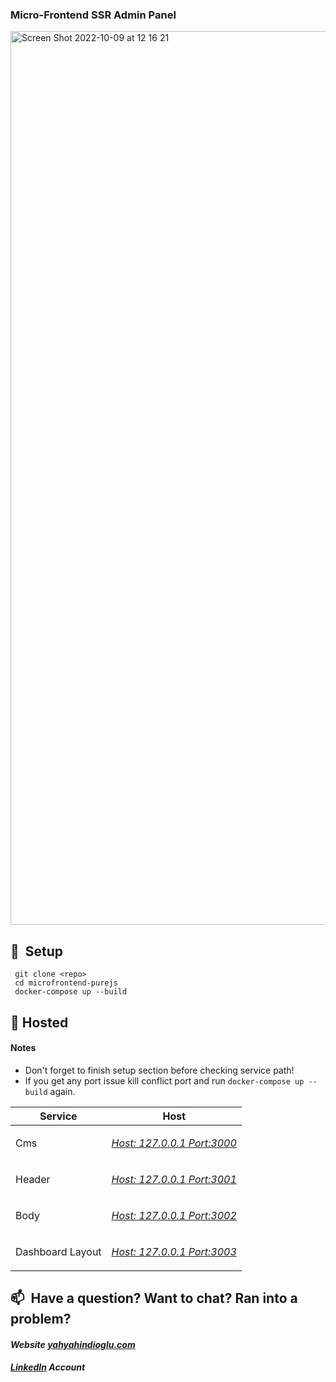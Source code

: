 ### Micro-Frontend SSR Admin Panel

<img width="1430" alt="Screen Shot 2022-10-09 at 12 16 21" src="https://user-images.githubusercontent.com/46659611/194749389-af404d82-5935-4932-b5fe-508a76966dcd.png">


## 🚀&nbsp; Setup

```
 git clone <repo>
 cd microfrontend-purejs
 docker-compose up --build
```

## 🔌 Hosted
#### Notes
* Don't forget to finish setup section before checking service path!
* If you get any port issue kill conflict port and run `docker-compose up --build` again.
<table class="table">
    <thead>
    <tr>
        <th rowspan="3">Service</th>
        <th rowspan="3">Host</th>
    </tr>
    </thead>
    <tbody>
    <tr>
        <td>Cms</td>
        <td>

*[Host: 127.0.0.1 Port:3000](http://127.0.0.1:3000/)*

</td>
    </tr>
    <tr>
        <td>Header</td>
        <td>

*[Host: 127.0.0.1 Port:3001](http://127.0.0.1:3001/)*

</td>
    </tr>
    <tr>
        <td>Body</td>
        <td>

*[Host: 127.0.0.1 Port:3002](http://127.0.0.1:3002/)*

</td>
    </tr>
    <tr>
        <td>Dashboard Layout</td>
        <td>

*[Host: 127.0.0.1 Port:3003](http://127.0.0.1:3003/)*

</td>
    </tr>
    </tbody>
</table>

## 📫&nbsp; Have a question? Want to chat? Ran into a problem?

#### *Website [yahyahindioglu.com](https://yahyahindioglu.com)*

#### *[LinkedIn](https://www.linkedin.com/in/yahyahindioglu/) Account*
